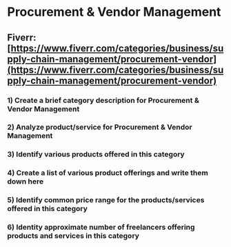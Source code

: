 # Procurement & Vendor Management
## Fiverr: [https://www.fiverr.com/categories/business/supply-chain-management/procurement-vendor](https://www.fiverr.com/categories/business/supply-chain-management/procurement-vendor)
### 1) Create a brief category description for Procurement & Vendor Management
### 2) Analyze product/service for Procurement & Vendor Management
### 3) Identify various products offered in this category
### 4) Create a list of various product offerings and write them down here
### 5) Identify common price range for the products/services offered in this category
### 6) Identity approximate number of freelancers offering products and services in this category
